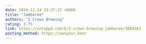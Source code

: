 ```yaml
---
date: 2019-12-24 23:27:27 +0000
title: "Jamboree"
authors: "2 Crows Brewing"
rating: 3.75
link: https://untappd.com/b/2-crows-brewing-jamboree/3084163
posting_method: https://ownyour.beer
---
```

